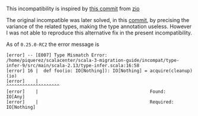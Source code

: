This incompatibility is inspired by [this commit](https://github.com/zio/zio/commit/47354b798aaf1969d2980feda1d7bbe829c45429#diff-36069d491b953beec25f10121bf83d38) from [zio](https://github.com/zio/zio)
 
The original incompatible was later solved, in this [commit](https://github.com/zio/zio/commit/9452227590657a992d66f77d348be6b4be5055ff), by precising the variance of the related types, making the type annotation useless. However I was not able to reproduce this alternative fix in the present incompatibility.

As of `0.25.0-RC2` the error message is
```
[error] -- [E007] Type Mismatch Error: /home/piquerez/scalacenter/scala-3-migration-guide/incompat/type-infer-9/src/main/scala-2.13/type-infer.scala:16:58 
[error] 16 |  def foo(io: IO[Nothing]): IO[Nothing] = acquire(cleanup)(io)
[error]    |                                          ^^^^^^^^^^^^^^^^^^^^
[error]    |                                          Found:    IO[Any]
[error]    |                                          Required: IO[Nothing]
```
